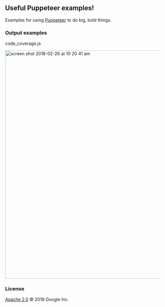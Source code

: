 ## Useful Puppeteer examples!

Examples for using [Puppeteer](https://developers.google.com/web/tools/puppeteer/) to do big, bold things.

### Output examples

code_coverage.js

<img width="741" alt="screen shot 2018-02-26 at 10 20 41 am" src="https://user-images.githubusercontent.com/238208/36687690-2de2bbaa-1adf-11e8-912b-e21cda0160ce.png">

### License

[Apache 2.0](./LICENSE) © 2018 Google Inc.
